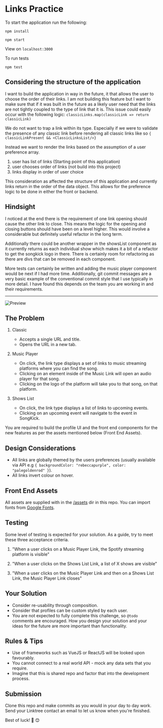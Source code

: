 # Links Practice

To start the application run the following:

`npm install`

`npm start` 

View on `localhost:3000`

To run tests

`npm test`

## Considering the structure of the application

I want to build the application in way in the future, it that allows the user to choose the order of their links. I am not building this feature but I want to make sure that if it was built in the future as a likely user need that the links are not tightly coupled to the type of link that it is. This issue could easily occur with the following logic: 
``` classicLinks.map(classicLink => return classicLink) ``` 

We do not want to trap a link within its type. Especially if we were to validate the presence of any classic link before rendering all classic links like so 
```{ classicLinkPresent && <ClassicLinksList/>}```

Instead we want to render the links based on the assumption of a user preference array.

1. user has list of links (Starting point of this application)
2. user chooses order of links (not build into this project)
3. links display in order of user choice 

This consideration as affected the structure of this application and currently links return in the order of the data object. This allows for the preference logic to be done in either the front or backend.

## Hindsight
I noticed at the end there is the requirement of one link opening should cause the other link to close. This means the logic for the opening and closing buttons should have been on a level higher. This would involve a considerable but definitely useful refactor in the long term. 

Additionally there could be another wrapper in the showsList component as it currently returns as each individual show which makes it a bit of a refactor to get the songkick logo in there. There is certainly room for refactoring as there are divs that can be removed in each component. 

More tests can certainly be written and adding the music player component would be next if I had more time. Additionally, git commit messages are a very basic example of the conventional commit style that I use typically in more detail. I have found this depends on the team you are working in and their requirements.

-----------------------------------------------------------------------------------------------


![Preview](assets/preview.png)

## The Problem


1. Classic

   - Accepts a single URL and title.
   - Opens the URL in a new tab.

2. Music Player

   - On click, the link type displays a set of links to music streaming platforms where you can find the song.
   - Clicking on an element inside of the Music Link will open an audio player for that song.
   - Clicking on the logo of the platform will take you to that song, on that platform.

3. Shows List
   - On click, the link type displays a list of links to upcoming events.
   - Clicking on an upcoming event will navigate to the event in SongKick.

You are required to build the profile UI and the front end components for the new features as per the assets mentioned below (Front End Assets).

## Design Considerations

- All links are globally themed by the users preferences (usually available via API e.g `{ backgroundColor: "rebeccapurple", color: "palegoldenrod" }`).
- All links invert colour on hover.

## Front End Assets

All assets are supplied with in the [/assets](./assets) dir in this repo.
You can import fonts from [Google Fonts](https://fonts.google.com/).

## Testing

Some level of testing is expected for your solution. As a guide, try to meet these three acceptance criteria.

1. "When a user clicks on a Music Player Link, the Spotify streaming platform is visible"

2. "When a user clicks on the Shows List Link, a list of X shows are visible"

3. "When a user clicks on the Music Player Link and then on a Shows List Link, the Music Player Link closes"

## Your Solution

- Consider re-usability through composition.
- Consider that profiles can be custom styled by each user.
- You are not expected to fully complete this challenge, so `@todo` comments are encouraged. How you design your solution and your ideas for the future are more important than functionality.

## Rules & Tips

- Use of frameworks such as VueJS or ReactJS will be looked upon favourably.
- You cannot connect to a real world API - mock any data sets that you require.
- Imagine that this is shared repo and factor that into the development process.

## Submission

Clone this repo and make commits as you would in your day to day work. Send your Linktree contact an email to let us know when you're finished.

Best of luck! :rocket: :blush:

